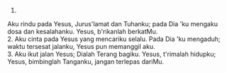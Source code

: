 1.
Aku rindu pada Yesus, Jurus'lamat dan Tuhanku;
pada Dia 'ku mengaku dosa dan kesalahanku.
Yesus, b'rikanlah berkatMu.
<br>
2.
Aku cinta pada Yesus yang mencariku selalu.
Pada Dia 'ku mengaduh; waktu tersesat jalanku,
Yesus pun memanggil aku.
<br>
3.
Aku ikut jalan Yesus; Dialah Terang bagiku.
Yesus, t'rimalah hidupku; Yesus, bimbinglah
Tanganku, jangan terlepas dariMu.
